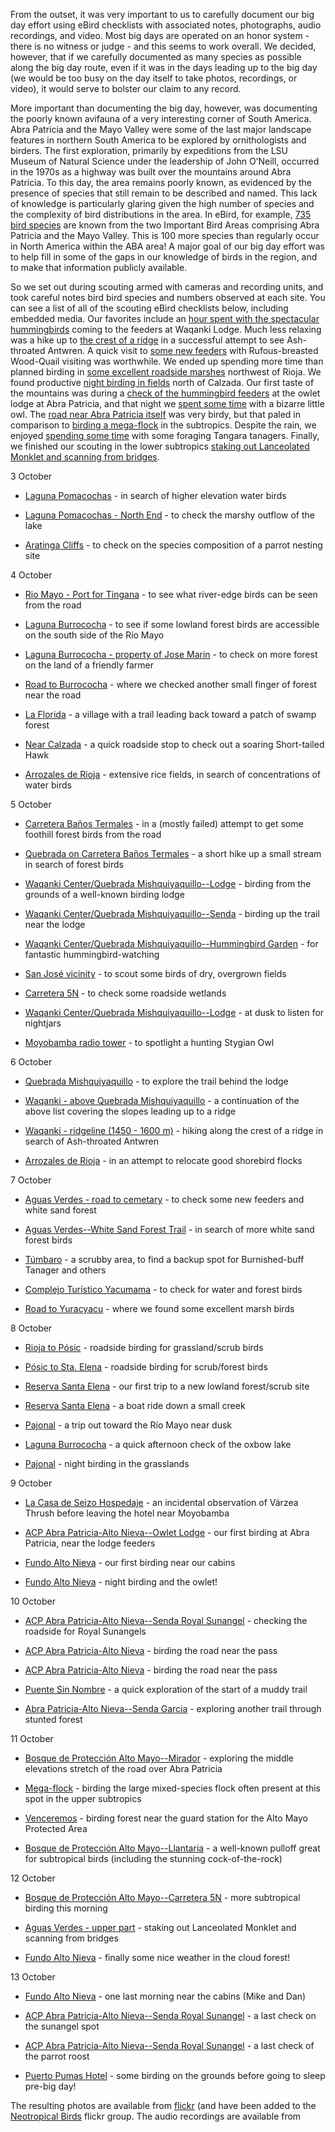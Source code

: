 

From the outset, it was very important to us to carefully document our big day effort using eBird checklists with associated notes, photographs, audio recordings, and video. Most big days are operated on an honor system - there is no witness or judge - and this seems to work overall. We decided, however, that if we carefully documented as many species as possible along the big day route, even if it was in the days leading up to the big day (we would be too busy on the day itself to take photos, recordings, or video), it would serve to bolster our claim to any record. 

More important than documenting the big day, however, was documenting the poorly known avifauna of a very interesting corner of South America. Abra Patricia and the Mayo Valley were some of the last major landscape features in northern South America to be explored by ornithologists and birders. The first exploration, primarily by expeditions from the LSU Museum of Natural Science under the leadership of John O’Neill, occurred in the 1970s as a highway was built over the mountains around Abra Patricia. To this day, the area remains poorly known, as evidenced by the presence of species that still remain to be described and named. This lack of knowledge is particularly glaring given the high number of species and the complexity of bird distributions in the area. In eBird, for example, <a href="http://ebird.org/ebird/GuideMe?step=saveChoices&getLocations=ibas&parentState=PE-SAM&bMonth=01&bYear=1900&eMonth=12&eYear=2014&reportType=location&ibas=PE_24462&ibas=PE_14677&continue.x=55&continue.y=9&continue=Continue">735 bird species</a> are known from the two Important Bird Areas comprising Abra Patricia and the Mayo Valley. This is 100 more species than regularly occur in North America within the ABA area! A major goal of our big day effort was to help fill in some of the gaps in our knowledge of birds in the region, and to make that information publicly available. 

So we set out during scouting armed with cameras and recording units, and took careful notes bird bird species and numbers observed at each site. You can see a list of all of the scouting eBird checklists below, including embedded media. Our favorites include an <a href="http://ebird.org/ebird/view/checklist?subID=S20305822">hour spent with the spectacular hummingbirds</a> coming to the feeders at Waqanki Lodge. Much less relaxing was a hike up to <a href="http://ebird.org/ebird/view/checklist?subID=S20307854">the crest of a ridge</a> in a successful attempt to see Ash-throated Antwren. A quick visit to <a href="http://ebird.org/ebird/view/checklist?subID=S20308157">some new feeders</a> with Rufous-breasted Wood-Quail visiting was worthwhile. We ended up spending more time than planned birding in <a href="http://ebird.org/ebird/view/checklist?subID=S20308584">some excellent roadside marshes</a> northwest of Rioja. We found productive <a href="http://ebird.org/ebird/view/checklist?subID=S20315248">night birding in fields</a> north of Calzada. Our first taste of the mountains was during a <a href="http://ebird.org/ebird/view/checklist?subID=S20309865">check of the hummingbird feeders</a> at the owlet lodge at Abra Patricia, and that night we <a href="http://ebird.org/ebird/view/checklist?subID=S20309917">spent some time</a> with a bizarre little owl. The <a href="http://ebird.org/ebird/view/checklist?subID=S20317596">road near Abra Patricia itself</a> was very birdy, but that paled in comparison to <a href="http://ebird.org/ebird/view/checklist?subID=S20321820">birding a mega-flock</a> in the subtropics. Despite the rain, we enjoyed <a href="http://ebird.org/ebird/view/checklist?subID=S20321867">spending some time</a> with some foraging Tangara tanagers. Finally, we finished our scouting in the lower subtropics <a href="http://ebird.org/ebird/view/checklist?subID=S20322667">staking out Lanceolated Monklet and scanning from bridges</a>. 

3 October

- <a href="http://ebird.org/ebird/view/checklist?subID=S20300214">Laguna Pomacochas</a> - in search of higher elevation water birds

- <a href="http://ebird.org/ebird/view/checklist?subID=S20300219">Laguna Pomacochas - North End</a> - to check the marshy outflow of the lake

- <a href="http://ebird.org/ebird/view/checklist?subID=S20300224">Aratinga Cliffs</a> - to check on the species composition of a parrot nesting site

4 October

- <a href="http://ebird.org/ebird/view/checklist?subID=S20300316">Rio Mayo - Port for Tingana</a> - to see what river-edge birds can be seen from the road

- <a href="http://ebird.org/ebird/view/checklist?subID=S20300316">Laguna Burrococha</a> - to see if some lowland forest birds are accessible on the south side of the Río Mayo

- <a href="http://ebird.org/ebird/view/checklist?subID=S20300323">Laguna Burrococha - property of Jose Marin</a> - to check on more forest on the land of a friendly farmer

- <a href="http://ebird.org/ebird/view/checklist?subID=S20300325">Road to Burrococha</a> - where we checked another small finger of forest near the road

- <a href="http://ebird.org/ebird/view/checklist?subID=S20300328">La Florida</a> - a village with a trail leading back toward a patch of swamp forest

- <a href="http://ebird.org/ebird/view/checklist?subID=S20300331">Near Calzada</a> - a quick roadside stop to check out a soaring Short-tailed Hawk

- <a href="http://ebird.org/ebird/view/checklist?subID=S20300336">Arrozales de Rioja</a> - extensive rice fields, in search of concentrations of water birds

5 October

- <a href="http://ebird.org/ebird/view/checklist?subID=S20305686">Carretera Baños Termales</a> - in a (mostly failed) attempt to get some foothill forest birds from the road

- <a href="http://ebird.org/ebird/view/checklist?subID=S20305684">Quebrada on Carretera Baños Termales</a> - a short hike up a small stream in search of forest birds

- <a href="http://ebird.org/ebird/view/checklist?subID=S20305596">Waqanki Center/Quebrada Mishquiyaquillo--Lodge</a> - birding from the grounds of a well-known birding lodge

- <a href="http://ebird.org/ebird/view/checklist?subID=S20305720">Waqanki Center/Quebrada Mishquiyaquillo--Senda</a> - birding up the trail near the lodge

- <a href="http://ebird.org/ebird/view/checklist?subID=S20305822">Waqanki Center/Quebrada Mishquiyaquillo--Hummingbird Garden</a> - for fantastic hummingbird-watching

- <a href="http://ebird.org/ebird/view/checklist?subID=S20306123">San José vicinity</a> - to scout some birds of dry, overgrown fields

- <a href="http://ebird.org/ebird/view/checklist?subID=S20306079">Carretera 5N</a> - to check some roadside wetlands

- <a href="http://ebird.org/ebird/view/checklist?subID=S20306120">Waqanki Center/Quebrada Mishquiyaquillo--Lodge</a> - at dusk to listen for nightjars

- <a href="http://ebird.org/ebird/view/checklist?subID=S20306150">Moyobamba radio tower</a> - to spotlight a hunting Stygian Owl

6 October

- <a href="http://ebird.org/ebird/view/checklist?subID=S20306970">Quebrada Mishquiyaquillo</a> - to explore the trail behind the lodge

- <a href="http://ebird.org/ebird/view/checklist?subID=S20307852">Waqanki - above Quebrada Mishquiyaquillo</a> - a continuation of the above list covering the slopes leading up to a ridge

- <a href="http://ebird.org/ebird/view/checklist?subID=S20307854">Waqanki - ridgeline (1450 - 1600 m)</a> - hiking along the crest of a ridge in search of Ash-throated Antwren

- <a href="http://ebird.org/ebird/view/checklist?subID=S20307855">Arrozales de Rioja</a> - in an attempt to relocate good shorebird flocks

7 October

- <a href="http://ebird.org/ebird/view/checklist?subID=S20308157">Aguas Verdes - road to cemetary</a> - to check some new feeders and white sand forest

- <a href="http://ebird.org/ebird/view/checklist?subID=S20308239">Aguas Verdes--White Sand Forest Trail</a> - in search of more white sand forest birds

- <a href="http://ebird.org/ebird/view/checklist?subID=S20308239">Túmbaro</a> - a scrubby area, to find a backup spot for Burnished-buff Tanager and others

- <a href="http://ebird.org/ebird/view/checklist?subID=S20378957">Complejo Turístico Yacumama</a> - to check for water and forest birds

- <a href="http://ebird.org/ebird/view/checklist?subID=S20308584">Road to Yuracyacu</a> - where we found some excellent marsh birds

8 October

- <a href="http://ebird.org/ebird/view/checklist?subID=S20309338">Rioja to Pósic</a> - roadside birding for grassland/scrub birds

- <a href="http://ebird.org/ebird/view/checklist?subID=S20309605">Pósic to Sta. Elena</a> - roadside birding for scrub/forest birds

- <a href="http://ebird.org/ebird/view/checklist?subID=S20309730">Reserva Santa Elena</a> - our first trip to a new lowland forest/scrub site

- <a href="http://ebird.org/ebird/view/checklist?subID=S20309770">Reserva Santa Elena</a> - a boat ride down a small creek

- <a href="http://ebird.org/ebird/view/checklist?subID=S20315231">Pajonal</a> - a trip out toward the Río Mayo near dusk

- <a href="http://ebird.org/ebird/view/checklist?subID=S20315279">Laguna Burrococha</a> - a quick afternoon check of the oxbow lake

- <a href="http://ebird.org/ebird/view/checklist?subID=S20315248">Pajonal</a> - night birding in the grasslands

9 October

- <a href="http://ebird.org/ebird/view/checklist?subID=S20315308">La Casa de Seizo Hospedaje</a> - an incidental observation of Várzea Thrush before leaving the hotel near Moyobamba

- <a href="http://ebird.org/ebird/view/checklist?subID=S20309865">ACP Abra Patricia-Alto Nieva--Owlet Lodge</a> - our first birding at Abra Patricia, near the lodge feeders

- <a href="http://ebird.org/ebird/view/checklist?subID=S20309911">Fundo Alto Nieva</a> - our first birding near our cabins

- <a href="http://ebird.org/ebird/view/checklist?subID=S20309917">Fundo Alto Nieva</a> - night birding and the owlet!

10 October

- <a href="http://ebird.org/ebird/view/checklist?subID=S20317595">ACP Abra Patricia-Alto Nieva--Senda Royal Sunangel</a> - checking the roadside for Royal Sunangels

- <a href="http://ebird.org/ebird/view/checklist?subID=S20317595">ACP Abra Patricia-Alto Nieva</a> - birding the road near the pass

- <a href="http://ebird.org/ebird/view/checklist?subID=S20317596">ACP Abra Patricia-Alto Nieva</a> - birding the road near the pass

- <a href="http://ebird.org/ebird/view/checklist?subID=S20317597">Puente Sin Nombre</a> - a quick exploration of the start of a muddy trail

- <a href="http://ebird.org/ebird/view/checklist?subID=S20317597">Abra Patricia-Alto Nieva--Senda Garcia</a> - exploring another trail through stunted forest

11 October

- <a href="http://ebird.org/ebird/view/checklist?subID=S20321657">Bosque de Protección Alto Mayo--Mirador</a> - exploring the middle elevations stretch of the road over Abra Patricia

- <a href="http://ebird.org/ebird/view/checklist?subID=S20321820">Mega-flock</a> - birding the large mixed-species flock often present at this spot in the upper subtropics

- <a href="http://ebird.org/ebird/view/checklist?subID=S20321867">Venceremos</a> - birding forest near the guard station for the Alto Mayo Protected Area

- <a href="http://ebird.org/ebird/view/checklist?subID=S20321947">Bosque de Protección Alto Mayo--Llantaria</a> - a well-known pulloff great for subtropical birds (including the stunning cock-of-the-rock)

12 October

- <a href="http://ebird.org/ebird/view/checklist?subID=S20321947">Bosque de Protección Alto Mayo--Carretera 5N</a> - more subtropical birding this morning

- <a href="http://ebird.org/ebird/view/checklist?subID=S20322667">Aguas Verdes - upper part</a> - staking out Lanceolated Monklet and scanning from bridges

- <a href="http://ebird.org/ebird/view/checklist?subID=S20323199">Fundo Alto Nieva</a> - finally some nice weather in the cloud forest!

13 October

- <a href="http://ebird.org/ebird/view/checklist?subID=S20311175">Fundo Alto Nieva</a> - one last morning near the cabins (Mike and Dan)

- <a href="http://ebird.org/ebird/view/checklist?subID=S20311197">ACP Abra Patricia-Alto Nieva--Senda Royal Sunangel</a> - a last check on the sunangel spot

- <a href="http://ebird.org/ebird/view/checklist?subID=S20311207">ACP Abra Patricia-Alto Nieva--Senda Royal Sunangel</a> - a last check of the parrot roost

- <a href="http://ebird.org/ebird/view/checklist?subID=S20311223">Puerto Pumas Hotel</a> - some birding on the grounds before going to sleep pre-big day!


The resulting photos are available from <a href="https://www.flickr.com/photos/125774630@N05/">flickr</a> (and have been added to the <a href="http://neotropical.birds.cornell.edu/portal/home">Neotropical Birds</a> flickr group. The audio recordings are available from 

